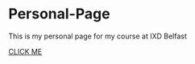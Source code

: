 # Personal-Page
This is my personal page for my course at IXD Belfast

[CLICK ME](https://NathanPatton.github.io/Personal-Page/index.html)
